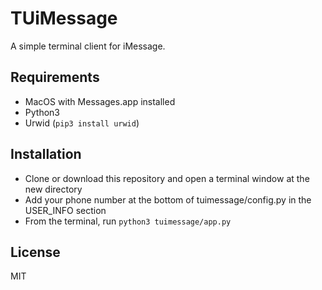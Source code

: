 # TUiMessage

A simple terminal client for iMessage.

## Requirements

- MacOS with Messages.app installed
- Python3
- Urwid (`pip3 install urwid`)

## Installation

- Clone or download this repository and open a terminal window at the new directory
- Add your phone number at the bottom of tuimessage/config.py in the USER_INFO section
- From the terminal, run `python3 tuimessage/app.py`

## License

MIT
